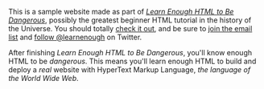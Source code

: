 
This is a sample website made as part of [*Learn Enough HTML to Be
Dangerous*](https://www.learnenough.com/html-tutorial), possibly the greatest
beginner HTML tutorial in the history of the Universe. You should totally [
check it out](https://www.learnenough.com/html-tutorial), and be sure to [join
the email list](https://www.learnenough.com/#email_list) and
[follow @learnenough](http://twitter.com/learnenough) on Twitter.

After finishing *Learn Enough HTML to Be Dangerous*, you'll know enough HTML
to be *dangerous*. This means you'll learn enough HTML to build and deploy a *real* website with HyperText Markup Language, *the language of the World Wide Web*. 


